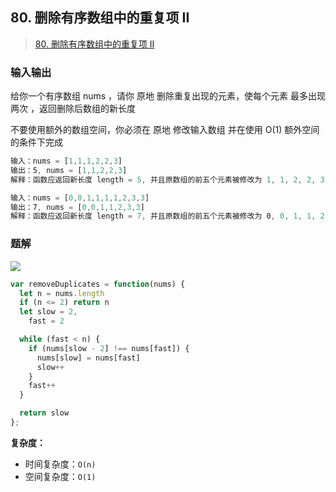 ## 80. 删除有序数组中的重复项 II

> [80. 删除有序数组中的重复项 II](https://leetcode-cn.com/problems/remove-duplicates-from-sorted-numsay-ii/)

### 输入输出

给你一个有序数组 nums ，请你 原地 删除重复出现的元素，使每个元素 最多出现两次 ，返回删除后数组的新长度

不要使用额外的数组空间，你必须在 原地 修改输入数组 并在使用 O(1) 额外空间的条件下完成

```js
输入：nums = [1,1,1,2,2,3]
输出：5, nums = [1,1,2,2,3]
解释：函数应返回新长度 length = 5, 并且原数组的前五个元素被修改为 1, 1, 2, 2, 3 。 不需要考虑数组中超出新长度后面的元素。
```

```js
输入：nums = [0,0,1,1,1,1,2,3,3]
输出：7, nums = [0,0,1,1,2,3,3]
解释：函数应返回新长度 length = 7, 并且原数组的前五个元素被修改为 0, 0, 1, 1, 2, 3, 3 。 不需要考虑数组中超出新长度后面的元素。
```

### 题解

![](https://gitee.com/lilyn/pic/raw/master/jslearn-img/双指针.png)

```js
var removeDuplicates = function(nums) {
  let n = nums.length
  if (n <= 2) return n
  let slow = 2,
    fast = 2

  while (fast < n) {
    if (nums[slow - 2] !== nums[fast]) {
      nums[slow] = nums[fast]
      slow++
    }
    fast++
  }

  return slow
};
```

**复杂度：**

- 时间复杂度：`O(n)`
- 空间复杂度：`O(1)`
